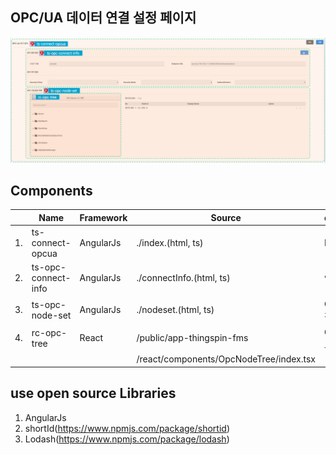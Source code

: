 
OPC/UA 데이터 연결 설정 페이지
---

![Alt text](./ComponentLayer.png)

Components
---

|    | Name                       | Framework | Source                                  | description        |
|----|----------------------------|-----------|-----------------------------------------|--------------------|
| 1. | ts-connect-opcua           | AngularJs | ./index.(html, ts)                      | Main               |
| 2. | ts-opc-connect-info        | AngularJs | ./connectInfo.(html, ts)                | 입력 전용            |
| 3. | ts-opc-node-set            | AngularJs | ./nodeset.(html, ts)                    | OPC/UA 수집 정보 설정 |
| 4. | rc-opc-tree                | React     | /public/app-thingspin-fms               | OPC/UA 노드 조회     |
|    |                            |           | /react/components/OpcNodeTree/index.tsx |                    |

use open source Libraries
---

1. AngularJs
2. shortId(https://www.npmjs.com/package/shortid)
3. Lodash(https://www.npmjs.com/package/lodash)
